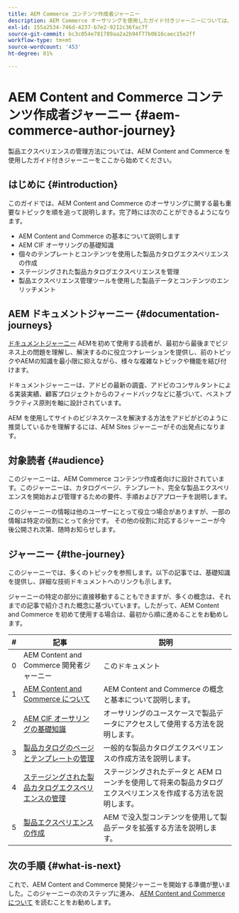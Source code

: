 ```yaml
---
title: AEM Commerce コンテンツ作成者ジャーニー
description: AEM Commerce オーサリングを使用したガイド付きジャーニーについては、ここから開始してください
exl-id: 155a2534-746d-4237-b7e2-9212c36fac7f
source-git-commit: bc3c054e781789aa2a2b94f77b0616caec15e2ff
workflow-type: tm+mt
source-wordcount: '453'
ht-degree: 81%

---
```


# AEM Content and Commerce コンテンツ作成者ジャーニー {#aem-commerce-author-journey}

製品エクスペリエンスの管理方法については、AEM Content and Commerce を使用したガイド付きジャーニーをここから始めてください。

## はじめに {#introduction}

このガイドでは、AEM Content and Commerce のオーサリングに関する最も重要なトピックを順を追って説明します。完了時には次のことができるようになります。

* AEM Content and Commerce の基本について説明します
* AEM CIF オーサリングの基礎知識
* 個々のテンプレートとコンテンツを使用した製品カタログエクスペリエンスの作成
* ステージングされた製品カタログエクスペリエンスを管理
* 製品エクスペリエンス管理ツールを使用した製品データとコンテンツのエンリッチメント

## AEM ドキュメントジャーニー {#documentation-journeys}

[ドキュメントジャーニー](/help/journey-documentation/documentation-journeys.md) AEMを初めて使用する読者が、最初から最後までビジネス上の問題を理解し、解決するのに役立つナレーションを提供し、前のトピックやAEMの知識を最小限に抑えながら、様々な複雑なトピックや機能を結び付けます。

ドキュメントジャーニーは、アドビの最新の調査、アドビのコンサルタントによる実装実績、顧客プロジェクトからのフィードバックなどに基づいて、ベストプラクティス原則を軸に設計されています。

AEM を使用してサイトのビジネスケースを解決する方法をアドビがどのように推奨しているかを理解するには、AEM Sites ジャーニーがその出発点になります。

## 対象読者 {#audience}

このジャーニーは、AEM Commerce コンテンツ作成者向けに設計されています。このジャーニーは、カタログページ、テンプレート、完全な製品エクスペリエンスを開始および管理するための要件、手順およびアプローチを説明します。

このジャーニーの情報は他のユーザーにとって役立つ場合がありますが、一部の情報は特定の役割にとって余分です。 その他の役割に対応するジャーニーが今後公開され次第、随時お知らせします。

## ジャーニー {#the-journey}

このジャーニーでは、多くのトピックを参照します。以下の記事では、基礎知識を提供し、詳細な技術ドキュメントへのリンクも示します。

ジャーニーの特定の部分に直接移動することもできますが、多くの概念は、それまでの記事で紹介された概念に基づいています。したがって、AEM Content and Commerce を初めて使用する場合は、最初から順に進めることをお勧めします。

| # | 記事 | 説明 |
|---|---|---|
| 0 | AEM Content and Commerce 開発者ジャーニー | このドキュメント |
| 1 | [AEM Content and Commerce について](/help/commerce-cloud/introduction.md) | AEM Content and Commerce の概念と基本について説明します。 |
| 2 | [AEM CIF オーサリングの基礎知識](getting-started.md) | オーサリングのユースケースで製品データにアクセスして使用する方法を説明します。 |
| 3 | [製品カタログのページとテンプレートの管理](catalog-templates.md) | 一般的な製品カタログエクスペリエンスの作成方法を説明します。 |
| 4 | [ステージングされた製品カタログエクスペリエンスの管理](staged-catalog.md) | ステージングされたデータと AEM ローンチを使用して将来の製品カタログエクスペリエンスを作成する方法を説明します。 |
| 5 | [製品エクスペリエンスの作成](product-experience-management.md) | AEM で没入型コンテンツを使用して製品データを拡張する方法を説明します。 |

## 次の手順 {#what-is-next}

これで、AEM Content and Commerce 開発ジャーニーを開始する準備が整いました。このジャーニーの次のステップに進み、 [AEM Content and Commerce について](/help/commerce-cloud/introduction.md) を読むことをお勧めします。
